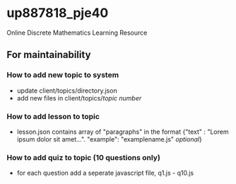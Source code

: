 # up887818_pje40
 Online Discrete Mathematics Learning Resource

## For maintainability

### How to add new topic to system
- update client/topics/directory.json
- add new files in client/topics/*topic number*

### How to add lesson to topic
- lesson.json contains array of "paragraphs" in the format
  {"text" : "Lorem ipsum dolor sit amet...".
   "example": "examplename.js" *optional*}

### How to add quiz to topic (10 questions only)
- for each question add a seperate javascript file, q1.js - q10.js

